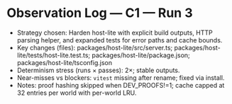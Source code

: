 # Observation Log — C1 — Run 3

- Strategy chosen: Harden host-lite with explicit build outputs, HTTP parsing helper, and expanded tests for error paths and cache bounds.
- Key changes (files): packages/host-lite/src/server.ts; packages/host-lite/tests/host-lite.test.ts; packages/host-lite/package.json; packages/host-lite/tsconfig.json
- Determinism stress (runs × passes): 2×; stable outputs.
- Near-misses vs blockers: `vitest` missing after rename; fixed via install.
- Notes: proof hashing skipped when DEV_PROOFS!=1; cache capped at 32 entries per world with per-world LRU.
